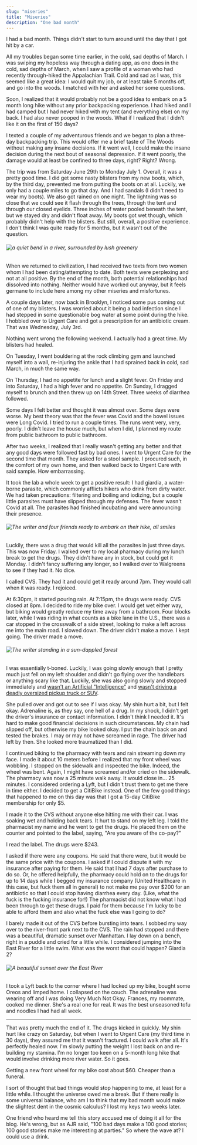 ```yaml
---
slug: "miseries"
title: "Miseries"
description: "One bad month"
---
```


I had a bad month. Things didn't start to turn around until the day that I got hit by a car.

All my troubles began some time earlier, in the cold, sad depths of March. I was swiping my hopeless way through a dating app, as one does in the cold, sad depths of March, when I saw a profile of a woman who had recently through-hiked the Appalachian Trail. Cold and sad as I was, this seemed like a great idea: I would quit my job, or at least take 5 months off, and go into the woods. I matched with her and asked her some questions.

Soon, I realized that it would probably not be a good idea to embark on a 5 month long hike without any prior backpacking experience. I had hiked and I had camped but I had never hiked with my tent (and everything else) on my back. I had also never pooped in the woods. What if I realized that I didn't like it on the first of 150 days?

I texted a couple of my adventurous friends and we began to plan a three-day backpacking trip. This would offer me a brief taste of The Woods without making any insane decisions. If it went well, I could make the insane decision during the next bout of seasonal depression. If it went poorly, the damage would at least be confined to three days, right? Right? Wrong.

The trip was from Saturday June 29th to Monday July 1. Overall, it was a pretty good time. I did get some nasty blisters from my new boots, which, by the third day, prevented me from putting the boots on at all. Luckily, we only had a couple miles to go that day.
And I had sandals (I didn't need to wear my boots). We also got rained on one night. The lightning was so close that we could see it flash through the trees, through the tent and through our closed eyelids. Three inches of water pooled beneath the tent, but we stayed dry and didn't float away. My boots got wet though, which probably didn't help with the blisters. But still, overall, a positive experience. I don't think I was quite ready for 5 months, but it wasn't out of the question.

###### ![a quiet bend in a river, surrounded by lush greenery](assets/miseries/the-river.jpg)
<caption text="The gentle river beside our first night's campsite. I knew not what dangers lurked within." />

When we returned to civilization, I had received two texts from two women whom I had been dating/attempting to date. Both texts were perplexing and not at all positive. By the end of the month, both potential relationships had dissolved into nothing. Neither would have worked out anyway, but it feels germane to include here among my other miseries and misfortunes.

A couple days later, now back in Brooklyn, I noticed some pus coming out of one of my blisters. I was worried about it being a bad infection since I had stepped in some questionable bog water at some point during the hike. I hobbled over to Urgent Care and got a prescription for an antibiotic cream. That was Wednesday, July 3rd.

Nothing went wrong the following weekend. I actually had a great time. My blisters had healed.

On Tuesday, I went bouldering at the rock climbing gym and launched myself into a wall, re-injuring the ankle that I had sprained back in cold, sad March, in much the same way.

On Thursday, I had no appetite for lunch and a slight fever. On Friday and into Saturday, I had a high fever and no appetite. On Sunday, I dragged myself to brunch and then threw up on 14th Street. Three weeks of diarrhea followed.

Some days I felt better and thought it was almost over. Some days were worse. My best theory was that the fever was Covid and the bowel issues were Long Covid. I tried to run a couple times. The runs went very, very, poorly. I didn't leave the house much, but when I did, I planned my route from public bathroom to public bathroom.

After two weeks, I realized that I really wasn't getting any better and that any good days were followed fast by bad ones. I went to Urgent Care for the second time that month. They asked for a stool sample. I procured such, in the comfort of my own home, and then walked back to Urgent Care with said sample. How embarrassing.

It took the lab a whole week to get a positive result: I had giardia, a water-borne parasite, which commonly afflicts hikers who drink from dirty water. We had taken precautions: filtering and boiling and iodizing, but a couple little parasites must have slipped through my defenses. The fever wasn't Covid at all. The parasites had finished incubating and were announcing their presence.

###### ![The writer and four friends ready to embark on their hike, all smiles](assets/miseries/friends.jpg)
<caption text="blissfully unaware of what was to come" />

Luckily, there was a drug that would kill all the parasites in just three days. This was now Friday. I walked over to my local pharmacy during my lunch break to get the drugs. They didn't have any in stock, but could get it Monday. I didn't fancy suffering any longer, so I walked over to Walgreens to see if they had it. No dice.

I called CVS. They had it and could get it ready around 7pm. They would call when it was ready. I rejoiced.

At 6:30pm, it started pouring rain. At 7:15pm, the drugs were ready. CVS closed at 8pm. I decided to ride my bike over. I would get wet either way, but biking would greatly reduce my time away from a bathroom. Four blocks later, while I was riding in what counts as a bike lane in the U.S., there was a car stopped in the crosswalk of a side street, looking to make a left across me into the main road. I slowed down. The driver didn't make a move. I kept going. The driver made a move.

###### ![The writer standing in a sun-dappled forest](assets/miseries/in-the-woods.jpg)
<caption text="If you look closely here, you can see a man hurtling head-first into his destiny and elbow-first into a white sedan." />

I was essentially t-boned. Luckily, I was going slowly enough that I pretty much just fell on my left shoulder and didn't go flying over the handlebars or anything scary like that. Luckily, she was also going slowly and stopped immediately and
[wasn't an Artificial "Intelligence"](https://jalopnik.com/woman-hit-by-cruise-robotaxi-was-dragged-20-feet-1850963884) and
[wasn't driving a deadly oversized pickup truck or SUV](https://web.archive.org/web/20240104210734/https://www.theatlantic.com/ideas/archive/2021/12/suvs-trucks-killing-pedestrians-cyclists/621102/).

She pulled over and got out to see if I was okay. My shin hurt a bit, but I felt okay.
Adrenaline is, as they say, one hell of a drug. In my shock, I didn't get the driver's
insurance or contact information. I didn't think I needed it. It's hard to make
good financial decisions in such circumstances. My chain had slipped off, but otherwise
my bike looked okay. I put the chain back on and tested the brakes. I may or may not
have screamed in rage. The driver had left by then. She looked more traumatized than I did.

I continued biking to the pharmacy with tears and rain streaming down my face. I made
it about 10 meters before I realized that my front wheel was wobbling. I stopped on the
sidewalk and inspected the bike. Indeed, the wheel was bent. Again, I might have screamed
and/or cried on the sidewalk. The pharmacy was now a 25 minute walk away. It would close in...
25 minutes. I considered ordering a Lyft, but I didn't trust them to get me there in time
either. I decided to get a CitiBike instead. One of the few good things that happened to
me on this day was that I got a 15-day CitiBike membership for only $5.

I made it to the CVS without anyone else hitting me with their car. I was soaking wet
and holding back tears. It hurt to stand on my left leg. I told the pharmacist my name
and he went to get the drugs. He placed them on the counter and pointed to the label,
saying, "Are you aware of the co-pay?"

I read the label. The drugs were $243.

I asked if there were any coupons. He said that there were, but it would be
the same price with the coupons. I asked if I could dispute it with my insurance
after paying for them. He said that I had 7 days after purchase to do so. Or, he
offered helpfully, the pharmacy could hold on to the drugs for up to 14 days
while I begged my insurance company (United Healthcare in this case, but fuck them
all in general) to not make me pay over $200 for an antibiotic so that I could
stop having diarrhea every day. (Like, what the fuck is the fucking insurance for!)
The pharmacist did not know what I had been through to get these drugs. I
paid for them because I'm lucky to be able to afford them and also what the fuck
else was I going to do?

I barely made it out of the CVS before bursting into tears. I sobbed my way
over to the river-front park next to the CVS. The rain had stopped and
there was a beautiful, dramatic sunset over Manhattan. I lay down on a bench,
right in a puddle and cried for a little while. I considered jumping into
the East River for a little swim. What was the worst that could happen? Giardia 2?

###### ![A beautiful sunset over the East River](assets/miseries/sunset.jpg)
<caption text="Giardia 2?" />

I took a Lyft back to the corner where I had locked up my bike, bought some Oreos
and limped home. I collapsed on the couch. The adrenaline was wearing off and
I was doing Very Much Not Okay. Frances, my roommate, cooked me dinner. She's a
real one for real. It was the best unseasoned tofu and noodles I had had all week.

---

That was pretty much the end of it. The drugs kicked in quickly.
My shin hurt like crazy on Saturday, but when I went to Urgent Care (my
third time in 30 days), they assured me that it wasn't fractured. I could
walk after all. It's perfectly healed now. I'm slowly putting the weight I lost
back on and re-building my stamina. I'm no longer too keen on a 5-month
long hike that would involve drinking more river water. So it goes.

Getting a new front wheel for my bike cost about $60. Cheaper than a funeral.

I sort of thought that bad things would stop happening to me, at least for a
little while. I thought the universe owed me a break. But if there really is
some universal balance, who am I to think that my bad month would make the slightest dent
in the cosmic calculus? I lost my keys two weeks later.

One friend who heard me tell this story accused me of doing it all for
the blog. He's wrong, but as AJR said, "100 bad days make a 100 good stories;
100 good stories make me interesting at parties." So where the wave at? I
could use a drink.

